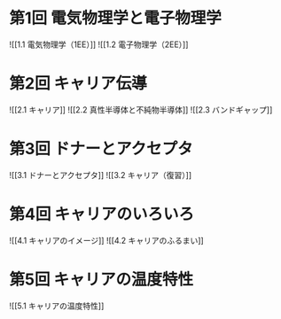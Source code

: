 # 第1回 電気物理学と電子物理学

![[1.1 電気物理学（1EE）]]
![[1.2 電子物理学（2EE）]]


# 第2回 キャリア伝導
![[2.1 キャリア]]
![[2.2 真性半導体と不純物半導体]]
![[2.3 バンドギャップ]]

# 第3回 ドナーとアクセプタ
![[3.1 ドナーとアクセプタ]]
![[3.2 キャリア（復習）]]

# 第4回 キャリアのいろいろ
![[4.1 キャリアのイメージ]]
![[4.2 キャリアのふるまい]]

# 第5回 キャリアの温度特性
![[5.1 キャリアの温度特性]]